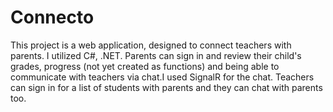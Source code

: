 # Connecto
This project is a web application, designed to connect teachers with parents.
I utilized C#, .NET.
Parents can sign in and review their child's grades, progress (not yet created as functions)
and being able to communicate with teachers via chat.I used SignalR for the chat.
Teachers can sign in for a list of students with parents and they can chat with parents too.
